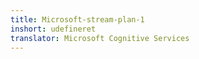 ```yaml
---
title: Microsoft-stream-plan-1
inshort: udefineret
translator: Microsoft Cognitive Services
---
```




